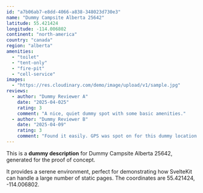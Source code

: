 ```yaml
---
id: "a7b06ab7-e8dd-4066-a838-348023d730e3"
name: "Dummy Campsite Alberta 25642"
latitude: 55.421424
longitude: -114.006802
continent: "north-america"
country: "canada"
region: "alberta"
amenities:
  - "toilet"
  - "tent-only"
  - "fire-pit"
  - "cell-service"
images:
  - "https://res.cloudinary.com/demo/image/upload/v1/sample.jpg"
reviews:
  - author: "Dummy Reviewer A"
    date: "2025-04-025"
    rating: 3
    comment: "A nice, quiet dummy spot with some basic amenities."
  - author: "Dummy Reviewer B"
    date: "2025-04-09"
    rating: 3
    comment: "Found it easily. GPS was spot on for this dummy location."
---
```


This is a **dummy description** for Dummy Campsite Alberta 25642, generated for the proof of concept.

It provides a serene environment, perfect for demonstrating how SvelteKit can handle a large number of static pages. The coordinates are 55.421424, -114.006802.
